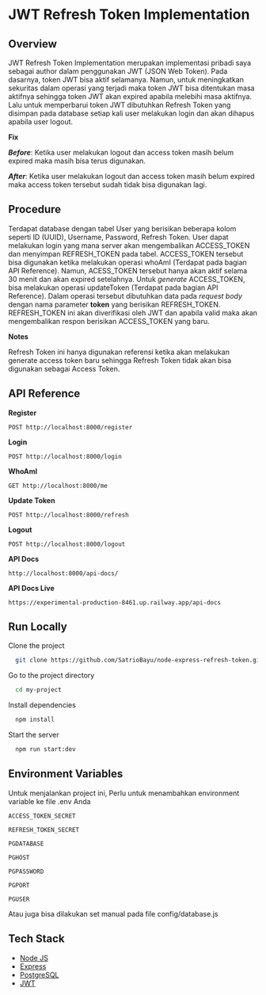 
# JWT Refresh Token Implementation

## Overview

JWT Refresh Token Implementation merupakan implementasi pribadi saya sebagai author dalam penggunakan JWT (JSON Web Token). Pada dasarnya, token JWT bisa aktif selamanya. Namun, untuk meningkatkan sekuritas dalam operasi yang terjadi maka token JWT bisa ditentukan masa aktifnya sehingga token JWT akan expired apabila melebihi masa aktifnya. Lalu untuk memperbarui token JWT dibutuhkan Refresh Token yang disimpan pada database setiap kali user melakukan login dan akan dihapus apabila user logout. 

**Fix**

***Before***: Ketika user melakukan logout dan access token masih belum expired maka masih bisa terus digunakan.

***After***: Ketika user melakukan logout dan access token masih belum expired maka access token tersebut sudah tidak bisa digunakan lagi.

## Procedure

Terdapat database dengan tabel User yang berisikan beberapa kolom seperti ID (UUID), Username, Password, Refresh Token. User dapat melakukan login yang mana server akan mengembalikan ACCESS_TOKEN dan menyimpan REFRESH_TOKEN pada tabel. ACCESS_TOKEN tersebut bisa digunakan ketika melakukan operasi whoAmI (Terdapat pada bagian API Reference). Namun, ACESS_TOKEN tersebut hanya akan aktif selama 30 menit dan akan expired setelahnya. Untuk *generate* ACCESS_TOKEN, bisa melakukan operasi updateToken (Terdapat pada bagian API Reference). Dalam operasi tersebut dibutuhkan data pada *request body* dengan nama parameter **token** yang berisikan REFRESH_TOKEN. REFRESH_TOKEN ini akan diverifikasi oleh JWT dan apabila valid maka akan mengembalikan respon berisikan ACCESS_TOKEN yang baru.

**Notes**

Refresh Token ini hanya digunakan referensi ketika akan melakukan generate access token baru sehingga Refresh Token tidak akan bisa digunakan sebagai Access Token.




## API Reference

**Register**
```https
POST http://localhost:8000/register
```
**Login**
```https
POST http://localhost:8000/login
```
**WhoAmI**
```https
GET http://localhost:8000/me
```
**Update Token**
```https
POST http://localhost:8000/refresh
```
**Logout**
```https
POST http://localhost:8000/logout
```
**API Docs**
```https
http://localhost:8000/api-docs/
```
**API Docs Live**
```https
https://experimental-production-8461.up.railway.app/api-docs
```
## Run Locally

Clone the project

```bash
  git clone https://github.com/SatrioBayu/node-express-refresh-token.git
```

Go to the project directory

```bash
  cd my-project
```

Install dependencies

```bash
  npm install
```

Start the server

```bash
  npm run start:dev
```


## Environment Variables

Untuk menjalankan project ini, Perlu untuk menambahkan environment variable ke file .env Anda

`ACCESS_TOKEN_SECRET`

`REFRESH_TOKEN_SECRET`

`PGDATABASE`

`PGHOST`

`PGPASSWORD`

`PGPORT`

`PGUSER`

Atau juga bisa dilakukan set manual pada file config/database.js

## Tech Stack

- [Node JS](https://nodejs.org/en)
- [Express](http://expressjs.com/)
- [PostgreSQL](https://www.postgresql.org/)
- [JWT](https://github.com/auth0/node-jsonwebtoken#readme)